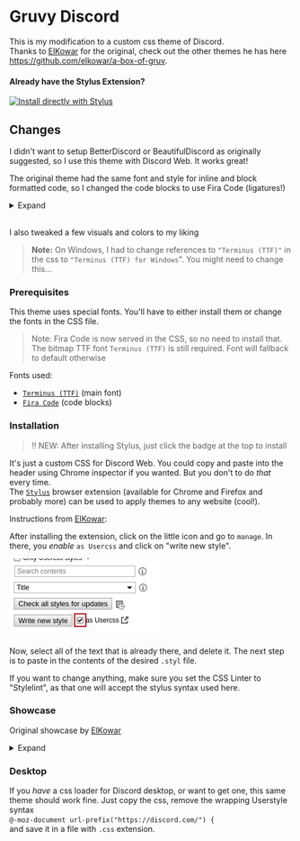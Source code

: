 # Gruvy Discord

This is my modification to a custom css theme of Discord.  
Thanks to [ElKowar](https://github.com/elkowar/a-box-of-gruv) for the original, check out the other themes he has here https://github.com/elkowar/a-box-of-gruv.


#### Already have the Stylus Extension?  
[![Install directly with Stylus](https://img.shields.io/badge/Install%20directly%20with-Stylus-00adad.svg)](https://raw.githubusercontent.com/jack-mil/gruvy-discord/master/discord-gruvbox.user.css)


## Changes

I didn't want to setup BetterDiscord or BeautifulDiscord as originally suggested, so I use this theme with Discord Web. It works great!

The original theme had the same font and style for inline and block formatted code, so I changed the code blocks to use Fira Code (ligatures!)


<details>
    <summary>Expand</summary>

Before                     | After
:-------------------------:|:-------------------------:
![before](images/before.png)  |  ![after](images/after.png)
</details>
</br>

I also tweaked a few visuals and colors to my liking

> **Note:** On Windows, I had to change references to `"Terminus (TTF)"` in the css to `"Terminus (TTF) for Windows`". You might need to change this...



### Prerequisites

This theme uses special fonts. You'll have to either install them or change the fonts in the CSS file.

> Note: Fira Code is now served in the CSS, so no need to install that. The bitmap TTF font `Terminus (TTF)` is still required. Font will fallback to default otherwise

Fonts used:
- [`Terminus (TTF)`](https://files.ax86.net/terminus-ttf/) (main font)
- [`Fira Code`](https://github.com/tonsky/FiraCode) (code blocks)

### Installation

> :bangbang: NEW: After installing Stylus, just click the badge at the top to install

It's just a custom CSS for Discord Web. You could copy and paste into the header using Chrome inspector if you wanted. But you don't to do *that* every time.  
The [`Stylus`](https://add0n.com/stylus.html) browser extension (available for Chrome and Firefox and probably more) can be used to apply themes to any website (cool!).

Instructions from [ElKowar](https://github.com/elkowar/a-box-of-gruv):

After installing the extension, click on the little icon and go to `manage`.
In there, you *enable* `as Usercss` and click on "write new style".

![newstyle](./images/writenewstyle.png)

Now, select all of the text that is already there, and delete it.
The next step is to paste in the contents of the desired `.styl` file.

If you want to change anything, make sure you set the CSS Linter to "Stylelint", 
as that one will accept the stylus syntax used here.

### Showcase

Original showcase by [ElKowar](https://github.com/elkowar/a-box-of-gruv)

<details>
    <summary>Expand</summary>

![discord](images/discord.gif)
</details>

### Desktop
If you *have* a css loader for Discord desktop, or want to get one, this same theme should work fine. Just copy the css, remove the wrapping Userstyle syntax  
`@-moz-document url-prefix("https://discord.com/") {`  
and save it in a file with `.css` extension.